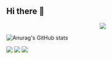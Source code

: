 ## Hi there 👋

<!--
**kyojun0612/kyojun0612** is a ✨ _special_ ✨ repository because its `README.md` (this file) appears on your GitHub profile.

Here are some ideas to get you started:

- 🔭 I’m currently working on ...
- 🌱 I’m currently learning ...
- 👯 I’m looking to collaborate on ...
- 🤔 I’m looking for help with ...
- 💬 Ask me about ...
- 📫 How to reach me: ...
- 😄 Pronouns: ...
- ⚡ Fun fact: ...
-->
<div align="center">
  <img src="https://github.com/oka1313/oka1313/assets/101691440/92118a53-c5b6-40bc-b130-bf8c398d7b51" />
</div>




![Anurag's GitHub stats](https://github-readme-stats.vercel.app/api?username=kyojun0612&show_icons=true&theme=radical)




<img src="https://img.shields.io/badge/java-20232a.svg?style=for-the-badge&logo=#F7DF1E&logoColor=61DAFB" /> <img src="https://img.shields.io/badge/jsp-20232a.svg?style=for-the-badge&logo=#F7DF1E&logoColor=61DAFB" /> <img src="https://img.shields.io/badge/python-20232a.svg?style=for-the-badge&logo=#F7DF1E&logoColor=61DAFB" />
